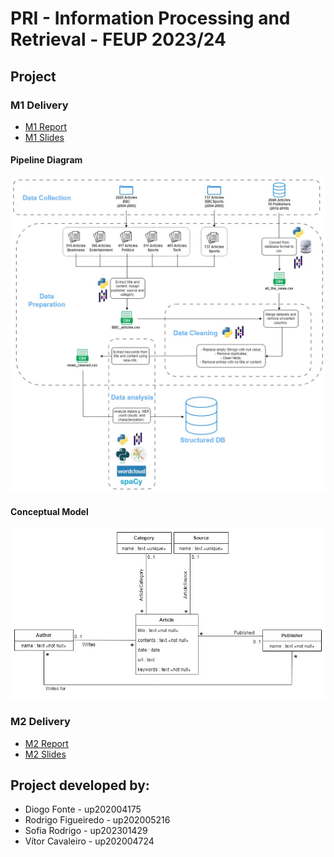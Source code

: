 # PRI - Information Processing and Retrieval - FEUP 2023/24

## Project

### M1 Delivery

- [M1 Report](doc/reports/M1_report.pdf)
- [M1 Slides](doc/slides/M1_slides.pdf)

#### Pipeline Diagram

![Pipeline Diagram](doc/diagrams/PRI_data_pipeline.jpg)

#### Conceptual Model

![Conceptual Model](doc/diagrams/PRI_conceptual_model.jpg)


### M2 Delivery

- [M2 Report](doc/reports/M2_report.pdf)
- [M2 Slides](doc/slides/M2_slides.pdf)


## Project developed by:
- Diogo Fonte - up202004175
- Rodrigo Figueiredo - up202005216
- Sofia Rodrigo  - up202301429
- Vítor Cavaleiro - up202004724